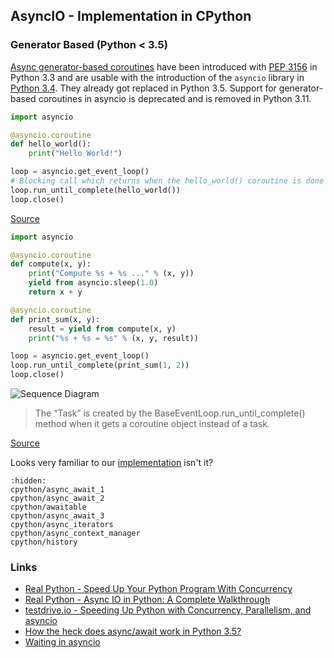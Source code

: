 ## AsyncIO - Implementation in CPython

### Generator Based (Python < 3.5)

[Async generator-based coroutines](https://docs.python.org/3.10/library/asyncio-task.html#asyncio-generator-based-coro)
have been introduced with [PEP 3156](https://peps.python.org/pep-3156/) in
Python 3.3 and are usable with the introduction of the `asyncio` library in
[Python 3.4](https://docs.python.org/3.10/whatsnew/3.4.html#new-modules).
They already got replaced in Python 3.5. Support for generator-based coroutines
in asyncio is deprecated and is removed in Python 3.11.

```python
import asyncio

@asyncio.coroutine
def hello_world():
    print("Hello World!")

loop = asyncio.get_event_loop()
# Blocking call which returns when the hello_world() coroutine is done
loop.run_until_complete(hello_world())
loop.close()
```

[Source](https://docs.python.org/3.4/library/asyncio-task.html#asyncio-hello-world-coroutine)

```python
import asyncio

@asyncio.coroutine
def compute(x, y):
    print("Compute %s + %s ..." % (x, y))
    yield from asyncio.sleep(1.0)
    return x + y

@asyncio.coroutine
def print_sum(x, y):
    result = yield from compute(x, y)
    print("%s + %s = %s" % (x, y, result))

loop = asyncio.get_event_loop()
loop.run_until_complete(print_sum(1, 2))
loop.close()
```

![Sequence Diagram](https://docs.python.org/3.4/_images/tulip_coro.png)

> The “Task” is created by the BaseEventLoop.run_until_complete() method when it gets a coroutine object instead of a task.

[Source](https://docs.python.org/3.4/library/asyncio-task.html#example-chain-coroutines)

Looks very familiar to our [implementation](implementing.md) isn't it?

```{toctree}
:hidden:
cpython/async_await_1
cpython/async_await_2
cpython/awaitable
cpython/async_await_3
cpython/async_iterators
cpython/async_context_manager
cpython/history
```

### Links

* [Real Python - Speed Up Your Python Program With Concurrency](https://realpython.com/python-concurrency/)
* [Real Python - Async IO in Python: A Complete Walkthrough](https://realpython.com/async-io-python/)
* [testdrive.io - Speeding Up Python with Concurrency, Parallelism, and asyncio](https://testdriven.io/blog/concurrency-parallelism-asyncio/)
* [How the heck does async/await work in Python 3.5?](https://snarky.ca/how-the-heck-does-async-await-work-in-python-3-5/)
* [Waiting in asyncio](https://hynek.me/articles/waiting-in-asyncio/)
